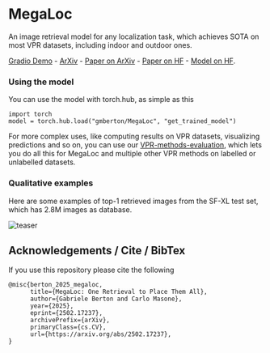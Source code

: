 # MegaLoc
An image retrieval model for any localization task, which achieves SOTA on most VPR datasets, including indoor and outdoor ones.

[Gradio Demo](https://61fd5ace6757ba56eb.gradio.live/) - [ArXiv](https://arxiv.org/abs/2502.17237) - [Paper on ArXiv](https://arxiv.org/pdf/2502.17237) - [Paper on HF](https://huggingface.co/papers/2502.17237) - [Model on HF](https://huggingface.co/gberton/MegaLoc).

### Using the model
You can use the model with torch.hub, as simple as this
```
import torch
model = torch.hub.load("gmberton/MegaLoc", "get_trained_model")
```

For more complex uses, like computing results on VPR datasets, visualizing predictions and so on, you can use our [VPR-methods-evaluation](https://github.com/gmberton/VPR-methods-evaluation), which lets you do all this for MegaLoc and multiple other VPR methods on labelled or unlabelled datasets.

### Qualitative examples
Here are some examples of top-1 retrieved images from the SF-XL test set, which has 2.8M images as database.

![teaser](https://github.com/user-attachments/assets/a90b8d4c-ab53-4151-aacc-93493d583713)



## Acknowledgements / Cite / BibTex

If you use this repository please cite the following
```
@misc{berton_2025_megaloc,
      title={MegaLoc: One Retrieval to Place Them All}, 
      author={Gabriele Berton and Carlo Masone},
      year={2025},
      eprint={2502.17237},
      archivePrefix={arXiv},
      primaryClass={cs.CV},
      url={https://arxiv.org/abs/2502.17237}, 
}
```

